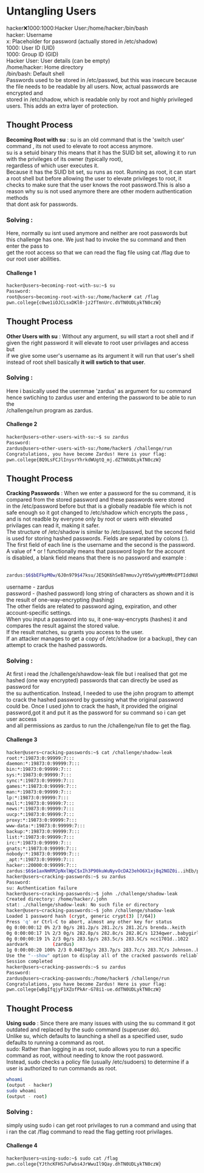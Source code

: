 # Untangling Users 
hacker:x:1000:1000:Hacker User:/home/hacker:/bin/bash <br>
hacker: Username<br>
x: Placeholder for password (actually stored in /etc/shadow)<br>
1000: User ID (UID)<br>
1000: Group ID (GID)<br>
Hacker User: User details (can be empty)<br>
/home/hacker: Home directory<br>
/bin/bash: Default shell<br>
Passwords used to be stored in /etc/passwd, but this was insecure because the file needs to be readable by all users. Now, actual passwords are encrypted and <br>stored in /etc/shadow, which is readable only by root and highly privileged users. This adds an extra layer of protection.<br>
## Thought Process 
**Becoming Root with su** : su is an old command that is the 'switch user' command , its not used to elevate to root access anymore. <br>
su is a setuid binary this means that it has the SUID bit set, allowing it to run with the privileges of its owner (typically root), <br>
regardless of which user executes it.<br>
Because it has the SUID bit set, su runs as root. Running as root, it can start a root shell but before allowing the user to elevate privileges to root, it checks to make sure that the user knows the root password.This is also a reason why su is not used anymore there are other modern authentication methods <br>
that dont ask for passwords.

### Solving :
Here, normally su isnt used anymore and neither are root passwords but this challenge has one. We just had to invoke the su command and then enter the pass to <br>
get the root access so that we can read the flag file using cat /flag due to our root user abilities.
#### Challenge 1
```bash
hacker@users~becoming-root-with-su:~$ su
Password:
root@users~becoming-root-with-su:/home/hacker# cat /flag
pwn.college{c0we1iOJCLsxDKl0-jz2fTmnUrc.dVTN0UDLykTN0czW}
```
## Thought Process 
**Other Users with su** : Without any argument, su will start a root shell and if given the right password it will elevate to root user privilages and access but<br> if we give some user's username as its argument it will run that user's shell instead of root shell basically **it will swtich to that user**. 

### Solving :
Here i basically used the usernmae 'zardus' as argument for su command hence swtiching to zardus user and entering the password to be able to run the <br>
/challenge/run program as zardus.
#### Challenge 2
```bash
hacker@users~other-users-with-su:~$ su zardus
Password:
zardus@users~other-users-with-su:/home/hacker$ /challenge/run
Congratulations, you have become Zardus! Here is your flag:
pwn.college{8Q9LsFCJlInysrYhrkdWUgtQ_mj.dZTN0UDLykTN0czW}
```
## Thought Process 
**Cracking Passwords** : When we enter a password for the su command, it is compared from the stored password and these passwords were stored <br>
in the /etc/password before but that is a globally readable file which is not safe enough so it got changed to /etc/shadow which encrypts the pass ,
and is not readble by everyone only by root or users with elevated privilages can read it, making it safer.<br>
The structure of /etc/shadow is similar to /etc/passwd, but the second field is used for storing hashed passwords. Fields are separated by colons (:).<br>
The first field of each line is the username and the second is the password. A value of * or ! functionally means that password login for the account <br>
is disabled, a blank field means that there is no password and example : <br>
<br>
```bash
zardus:$6$bEFkpM0w/6J0n979$47ksu/JE5QK6hSeB7mmuvJyY05wVypMhMMnEPTIddNUb5R9KXgNTYRTm75VOu1oRLGLbAql3ylkVa5ExuPov1.:19921:0:99999:7:::
```
username - zardus <br>
password - (hashed password) long string of characters as shown and it is the result of one-way-encrypting (hashing) <br> 
The other fields are related to password aging, expiration, and other account-specific settings. <br>
When you input a password into su, it one-way-encrypts (hashes) it and compares the result against the stored value. <br>
If the result matches, su grants you access to the user.<br>
If an attacker manages to get a copy of /etc/shadow (or a backup), they can attempt to crack the hashed passwords.<br>

### Solving :
At first i read the /challenge/shawdow-leak file but i realised that got me hashed (one way encrypted) passwords that can directly be used as password for <br>
the su authentication. Instead, I needed to use the john program to attempt to crack the hashed password by guessing what the original password could be. Once I used john to crack the hash, it provided the original password,got it and put it as the password for su command so i can get user access <br>
and all permissions as zardus to run the /challenge/run file to get the flag.
#### Challenge 3
```bash
hacker@users~cracking-passwords:~$ cat /challenge/shadow-leak
root:*:19873:0:99999:7:::
daemon:*:19873:0:99999:7:::
bin:*:19873:0:99999:7:::
sys:*:19873:0:99999:7:::
sync:*:19873:0:99999:7:::
games:*:19873:0:99999:7:::
man:*:19873:0:99999:7:::
lp:*:19873:0:99999:7:::
mail:*:19873:0:99999:7:::
news:*:19873:0:99999:7:::
uucp:*:19873:0:99999:7:::
proxy:*:19873:0:99999:7:::
www-data:*:19873:0:99999:7:::
backup:*:19873:0:99999:7:::
list:*:19873:0:99999:7:::
irc:*:19873:0:99999:7:::
gnats:*:19873:0:99999:7:::
nobody:*:19873:0:99999:7:::
_apt:*:19873:0:99999:7:::
hacker::20000:0:99999:7:::
zardus:$6$e1axNmRMJpNxlWpC$xIh3P90kuWuNyvOcDA23ehO6X1xj8q2NOZ0i..ihEb/p7LFtK/vCa.nmAJ.NLdiffOSBUUFQl/W2EKDUgf94t1:20014:0:99999:7:::
hacker@users~cracking-passwords:~$ su zardus
Password:
su: Authentication failure
hacker@users~cracking-passwords:~$ john ./challenge/shadow-leak
Created directory: /home/hacker/.john
stat: ./challenge/shadow-leak: No such file or directory
hacker@users~cracking-passwords:~$ john /challenge/shadow-leak
Loaded 1 password hash (crypt, generic crypt(3) [?/64])
Press 'q' or Ctrl-C to abort, almost any other key for status
0g 0:00:00:12 0% 2/3 0g/s 281.2p/s 281.2c/s 281.2C/s brenda..keith
0g 0:00:00:17 1% 2/3 0g/s 282.8p/s 282.8c/s 282.8C/s 1234qwer..babygirl
0g 0:00:00:19 1% 2/3 0g/s 283.5p/s 283.5c/s 283.5C/s ncc1701d..1022
aardvark         (zardus)
1g 0:00:00:20 100% 2/3 0.04873g/s 283.7p/s 283.7c/s 283.7C/s Johnson..buzz
Use the "--show" option to display all of the cracked passwords reliably
Session completed
hacker@users~cracking-passwords:~$ su zardus
Password:
zardus@users~cracking-passwords:/home/hacker$ /challenge/run
Congratulations, you have become Zardus! Here is your flag:
pwn.college{wBgIfqjyF1XZofPkAr-G78i1-ue.ddTN0UDLykTN0czW}
```
## Thought Process 
**Using sudo** : Since there are many issues with using the su command it got outdated and replaced by the sudo command (superuser do). <br>
Unlike su, which defaults to launching a shell as a specified user, sudo defaults to running a command as root. <br>
sudo: Rather than logging in as root, sudo allows you to run a specific command as root, without needing to know the root password.<br>
Instead, sudo checks a policy file (usually /etc/sudoers) to determine if a user is authorized to run commands as root.<br>
```bash
whoami 
(output - hacker)
sudo whoami
(output - root)
```

### Solving :
simply using sudo i can get root privilages to run a command and using that i ran the cat /flag command to read the flag getting root privilages.
#### Challenge 4
```bash
hacker@users~using-sudo:~$ sudo cat /flag
pwn.college{YJthcKFHS7uFwbs4JrWwuIl9Qay.dhTN0UDLykTN0czW}
```

